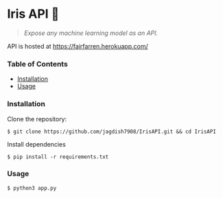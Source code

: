 # Iris API :hibiscus:
> *Expose any machine learning model as an API.*</br>

API is hosted at https://fairfarren.herokuapp.com/</br>
### Table of Contents
* [Installation](#installation)
* [Usage](#usage)

### Installation
Clone the repository:
```console
$ git clone https://github.com/jagdish7908/IrisAPI.git && cd IrisAPI
```
Install dependencies
```console
$ pip install -r requirements.txt
```
### Usage
```console
$ python3 app.py
```
